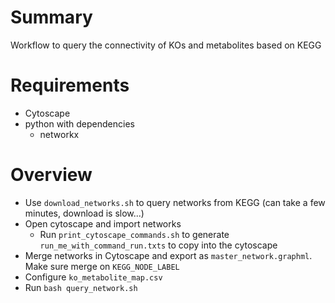# Summary

Workflow to query the connectivity of KOs and metabolites based on KEGG

# Requirements
- Cytoscape
- python with dependencies
  - networkx

# Overview

- Use `download_networks.sh` to query networks from KEGG (can take a few minutes, download is slow...)
- Open cytoscape and import networks
  - Run `print_cytoscape_commands.sh` to generate `run_me_with_command_run.txts` to copy into the cytoscape
- Merge networks in Cytoscape and export as `master_network.graphml`. Make sure merge on `KEGG_NODE_LABEL`
- Configure `ko_metabolite_map.csv`
- Run `bash query_network.sh` 